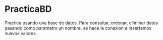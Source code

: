# PracticaBD
Practica usando una base de datos. Para consultar, ordenar, eliminar datos pasando como parametro un nombre, 
se hace la conexion e insertamos nuevos valores.
